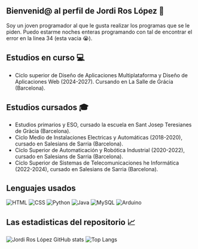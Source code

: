 ## Bienvenid@ al perfil de Jordi Ros López 👋

Soy un joven programador al que le gusta realizar los programas que se le piden. Puedo estarme noches enteras programando con tal de encontrar el error en la linea 34 (esta vacia 😭).

## Estudios en curso 💻
- Ciclo superior de Diseño de Aplicaciones Multiplataforma y Diseño de Aplicaciones Web (2024-2027).
  Cursando en La Salle de Grácia (Barcelona).

## Estudios cursados 🎓
- Estudios primarios y ESO, cursado la escuela en Sant Josep Teresianes de Gràcia (Barcelona).
- Ciclo Medio de Instalaciones Electricas y Automáticas (2018-2020), cursado en Salesians de Sarria (Barcelona).
- Ciclo Superior de Automaticación y Robótica Industrial (2020-2022), cursado en Salesians de Sarria (Barcelona).
- Ciclo Superior de Sistemas de Telecomunicaciones he Informática (2022-2024), cursado en Salesians de Sarria (Barcelona).

## Lenguajes usados 
![HTML](https://img.shields.io/badge/html-%23E34F26.svg?style=for-the-badge&logo=html5&logoColor=white)
![CSS](https://img.shields.io/badge/css-2965f1.svg?style=for-the-badge&logo=css3&logoColor=white)
![Python](https://img.shields.io/badge/python-3670A0?style=for-the-badge&logo=python&logoColor=ffdd54)
![Java](https://img.shields.io/badge/java-%23ED8B00.svg?style=for-the-badge&logo=openjdk&logoColor=white)
![MySQL](https://img.shields.io/badge/mysql-%2300f.svg?style=for-the-badge&logo=mysql&logoColor=white)
![Arduino](https://img.shields.io/badge/arduino-00979C?style=for-the-badge&logo=arduino&logoColor=white)

## Las estadisticas del repositorio 📈
![Jordi Ros López GitHub stats](https://github-readme-stats.vercel.app/api?username=jordiroslopez&show_icons=true&theme=dark)
![Top Langs](https://github-readme-stats.vercel.app/api/top-langs/?username=jordiroslopez&layout=compact&theme=dark)
